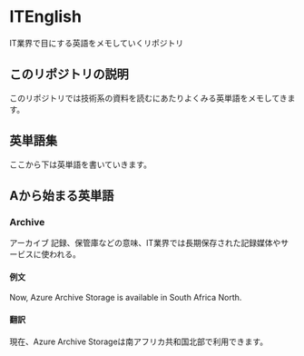 # ITEnglish

IT業界で目にする英語をメモしていくリポジトリ

## このリポジトリの説明

このリポジトリでは技術系の資料を読むにあたりよくみる英単語をメモしてきます。

## 英単語集

ここから下は英単語を書いていきます。

## Aから始まる英単語

### Archive

アーカイブ
記録、保管庫などの意味、IT業界では長期保存された記録媒体やサービスに使われる。

#### 例文

Now, Azure Archive Storage is available in South Africa North.

#### 翻訳

現在、Azure Archive Storageは南アフリカ共和国北部で利用できます。
